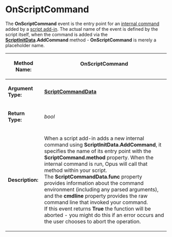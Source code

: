 # OnScriptCommand

The **OnScriptCommand** event is the entry point for an [internal command](/Manual/scripting/example_scripts/adding_a_new_internal_command.md) added by a [script add-in](/Manual/scripting/script_add-ins/README.md). The actual name of the event is defined by the script itself, when the command is added via the **[ScriptInitData](../scripting_objects/scriptinitdata.md).AddCommand** method - **OnScriptCommand** is merely a placeholder name.

<table>
<thead><tr><th>

**Method Name:**</th><th>
OnScriptCommand
</th></tr></thead><tbody><tr><td>

**Argument Type:**</td><td>

**[ScriptCommandData](../scripting_objects/scriptcommanddata.md)**
</td></tr><tr><td>

**Return Type:**</td><td>

*bool*
</td></tr><tr><td>

**Description:**</td><td>

When a script add-in adds a new internal command using **ScriptInitData.AddCommand**, it specifies the name of its entry point with the **ScriptCommand.method** property. When the internal command is run, Opus will call that method within your script.  
The **ScriptCommandData.func** property provides information about the command environment (including any parsed arguments), and the **cmdline** property provides the raw command line that invoked your command.  
If this event returns **True** the function will be aborted - you might do this if an error occurs and the user chooses to abort the operation.
</td></tr></tbody>
</table>

